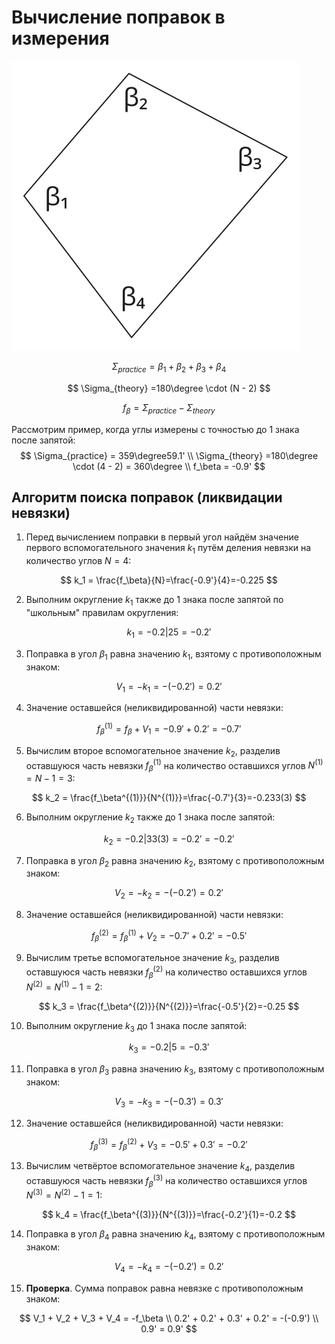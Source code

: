 # Вычисление поправок в измерения

![](./img/1.svg)

$$
\Sigma_{practice} =\beta_1 + \beta_2 + \beta_3 + \beta_4
$$

$$
\Sigma_{theory} =180\degree \cdot (N - 2) 
$$

$$
f_\beta = \Sigma_{practice} - \Sigma_{theory}
$$

Рассмотрим пример, когда углы измерены с точностью до 1 знака после запятой:
$$
\Sigma_{practice} = 359\degree59.1' \\
\Sigma_{theory} =180\degree \cdot (4 - 2) = 360\degree \\
f_\beta = -0.9' 
$$

## Алгоритм поиска поправок (ликвидации невязки)

1. Перед вычислением поправки в первый угол найдём значение первого вспомогательного значения $k_1$ путём деления невязки на количество углов $N = 4$:

$$
k_1 = \frac{f_\beta}{N}=\frac{-0.9'}{4}=-0.225
$$

2. Выполним округление $k_1$ также до 1 знака после запятой по "школьным" правилам округления:

$$
k_1 = -0.2|25 = -0.2'
$$

3. Поправка в угол $\beta_1$ равна значению $k_1$, взятому с противоположным знаком:

$$
V_1 = -k_1 = -(-0.2') = 0.2'
$$

4. Значение оставшейся (неликвидированной) части невязки:

$$
f_\beta^{(1)} = f_\beta + V_1 = -0.9' + 0.2' = -0.7'
$$

5. Вычислим второе вспомогательное значение $k_2$, разделив оставшуюся часть невязки $f_\beta^{(1)}$ на количество оставшихся углов $N^{(1)}=N-1=3$:

$$
k_2 = \frac{f_\beta^{(1)}}{N^{(1)}}=\frac{-0.7'}{3}=-0.233(3)
$$

6. Выполним округление $k_2$ также до 1 знака после запятой:

$$
k_2 = -0.2|33(3) = -0.2' = -0.2'
$$

7. Поправка в угол $\beta_2$ равна значению $k_2$, взятому с противоположным знаком:

$$
V_2 = -k_2 = -(-0.2') = 0.2'
$$

8. Значение оставшейся (неликвидированной) части невязки:

$$
f_\beta^{(2)} = f_\beta^{(1)} + V_2 = -0.7' + 0.2' = -0.5'
$$

9. Вычислим третье вспомогательное значение $k_3$, разделив оставшуюся часть невязки $f_\beta^{(2)}$ на количество оставшихся углов $N^{(2)}=N^{(1)}-1=2$:

$$
k_3 = \frac{f_\beta^{(2)}}{N^{(2)}}=\frac{-0.5'}{2}=-0.25
$$

10. Выполним округление $k_3$ до 1 знака после запятой:

$$
k_3 = -0.2|5 = -0.3'
$$

11. Поправка в угол $\beta_3$ равна значению $k_3$, взятому с противоположным знаком:

$$
V_3 = -k_3 = -(-0.3') = 0.3'
$$

12. Значение оставшейся (неликвидированной) части невязки:

$$
f_\beta^{(3)} = f_\beta^{(2)} + V_3 = -0.5' + 0.3' = -0.2'
$$

13. Вычислим четвёртое вспомогательное значение $k_4$, разделив оставшуюся часть невязки $f_\beta^{(3)}$ на количество оставшихся углов $N^{(3)}=N^{(2)}-1=1$:

$$
k_4 = \frac{f_\beta^{(3)}}{N^{(3)}}=\frac{-0.2'}{1}=-0.2
$$

14. Поправка в угол $\beta_4$ равна значению $k_4$, взятому с противоположным знаком:

$$
V_4 = -k_4 = -(-0.2') = 0.2'
$$

15. **Проверка**. Сумма поправок равна невязке с противоположным знаком:

$$
V_1 + V_2 + V_3 + V_4 = -f_\beta \\
0.2' + 0.2' + 0.3' + 0.2' = -(-0.9') \\
0.9' = 0.9'
$$
